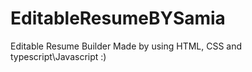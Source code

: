 # EditableResumeBYSamia
Editable Resume Builder Made by using HTML, CSS and typescript\Javascript :)
